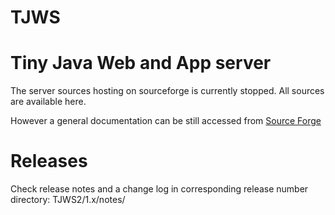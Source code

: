 TJWS
====

# Tiny Java Web and App server

The server sources hosting on sourceforge is currently stopped.
All sources are available here.

However a general documentation can be still accessed from <a href="http://tjws.sf.net">Source Forge</a>

# Releases

Check release notes and a change log in corresponding release number directory: TJWS2/1.x/notes/
